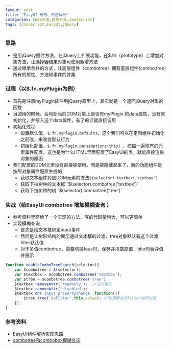 ```yaml
---
layout: post
title: "EasyUI 思想、用法解析"
categories: [Web开发,前端开发,JavaScript]
tags: [JavaScript,EasyUI,jQuery]
---
```






### 思路

- 是用jQuery插件方法，在jQuery上扩展功能，在$.fn（prototype）上增加对象方法，让选择器结果对象可使用新增方法
- 通过继承合并的方式，让高层组件（combotree）拥有基层组件(combo,tree)所有的属性、方法和事件的并集



### 过程（以$.fn.myPlugin为例）

- 首先是注册myPlugin插件到jQuery原型上，其实就是一个返回jQuery对象的函数
- 当调用的时候，会判断当前DOM对象上是否有myPlugin 的data属性，没有就初始化，并写入这个data属性，有了的话就直接调用
- 初始化过程
  - 设置默认值，`$.fn.myPlugin.defaults`，这个我们可以在定制组件初始化之前改，来改变默认行为
  - 初始化配置，`$.fn.myPlugin.parseOptions(this) `，扫描一遍现有的元素属性配置，这也是为什么HTML里面配置了EasyUI的类，就能直接渲染对象的原因
- 我们配置的DOM元素没有直接被使用，而是被隐藏起来了，新的功能组件是按照对象属性配置生成的
  - 获取文本组件对应DOM元素的方法`$(selector).textbox('textbox')`
  - 获取下拉树种的文本框``$(selector).combotree('textbox')`
  - 获取下拉树种的树``$(selector).combotree('tree')`



### 实战（给EasyUI combotree 增加模糊查询 ）

- 参考资料里面给了一个实现的方法，写的代码量稍大，可以更简单
- 实现模糊查询
  - 首先是给文本框绑定input事件
  - 然后是让树形结构的展示通过文本框的过滤，tree对象默认有这个过滤 filter默认值
  - 对于多值combotree，需要切换fous时，保存并清空原值，blur时合并值并展示

```javascript
function enableComboTreeSearch(selector){
	var $combotree = $(selector);
	var $textbox = $combotree.combotree('textbox');
	var $tree = $combotree.combotree('tree');
	$textbox.removeAttr('readonly');  //让可输入
    $textbox.removeAttr('disabled');
	$textbox.on('input propertychange',function(){
		$tree.tree('doFilter',this.value); //利用默认的filter进行过滤
	});
}
```







### 参考资料

- [EasyUI组件解析实现思路](https://www.cnblogs.com/a-ray-of-sunshine/p/4658706.html)
- [combotree和combobox模糊查询](https://blog.csdn.net/dyx_nt88/article/details/44057315)